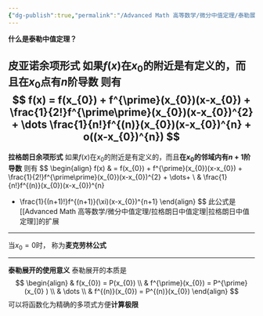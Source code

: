 ```yaml
---
{"dg-publish":true,"permalink":"/Advanced Math 高等数学/微分中值定理/泰勒展开_泰勒中值定理/","tags":["微积分","定理"]}
---
```


**什么是泰勒中值定理？**

皮亚诺余项形式
如果$f(x)$在$x_{0}$的附近是有定义的，而且**在$x_{0}$点有$n$阶导数**
则有
$$
f(x) = f(x_{0}) + f^{\prime}(x_{0})(x-x_{0}) +  \frac{1}{2!}f^{\prime\prime}(x_{0})(x-x_{0})^{2} + \dots \frac{1}{n!}f^{(n)}(x_{0})(x-x_{0})^{n} + o((x-x_{0})^{n})
$$
---
**拉格朗日余项形式**
如果$f(x)$在$x_{0}$的附近是有定义的，而且**在$x_{0}$的邻域内有$n+1$阶导数**
则有
$$
\begin{align}
f(x)  & = f(x_{0}) + f^{\prime}(x_{0})(x-x_{0}) +  \frac{1}{2!}f^{\prime\prime}(x_{0})(x-x_{0})^{2} + \dots+  \\
 & \frac{1}{n!}f^{(n)}(x_{0})(x-x_{0})^{n}  
+ \frac{1}{(n+1)!}f^{(n+1)}(\xi)(x-x_{0})^{n+1}
\end{align}
$$
此公式是[[Advanced Math 高等数学/微分中值定理/拉格朗日中值定理\|拉格朗日中值定理]]的扩展
___
当$x_{0} = 0$时，
称为**麦克劳林公式**
___

**泰勒展开的使用意义**
泰勒展开的本质是
$$
\begin{align}
 & f(x_{0}) = P(x_{0}) \\
 & f^{\prime}(x_{0})  = P^{\prime}(x_{0} ) \\
 & \dots \\
 & f^{(n)}(x_{0}) = P^{(n)}(x_{0}) 
\end{align}
$$
可以将函数化为精确的多项式方便**计算极限**










